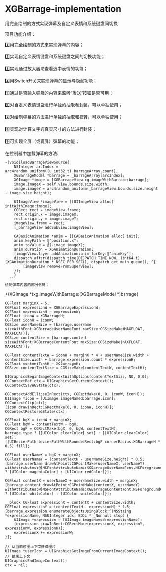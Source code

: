 # XGBarrage-implementation

用完全绘制的方式实现弹幕及自定义表情和系统键盘间切换

项目功能介绍：

1️⃣用完全绘制的方式来实现弹幕的内容；

2️⃣实现自定义表情键盘和系统键盘之间的切换功能；

3️⃣实现通过放大器来查看选中表情的功能；

4️⃣用Switch开关来实现弹幕的显示与隐藏功能；

5️⃣通过是否输入弹幕的内容来监听“发送”按钮是否可用；

6️⃣对自定义表情键盘进行单独的抽取和封装，可以单独使用；

7️⃣对绘制弹幕的方法进行单独的抽取和疯转，可以单独使用；

8️⃣实现对计算文字的真实尺寸的方法进行封装；

9️⃣可实现全屏（或满屏）弹幕的功能；

在控制器中加载弹幕的方法:
```
-(void)loadBarrageViewSource{
    NSInteger arcIndex = arc4random_uniform((u_int32_t)_barrageArray.count);
    XGBarrageModel *barrage = _barrageArray[arcIndex];
    XGImage *image = [XGBarrageView xg_imageWithBarrage:barrage];
    image.imageX = self.view.bounds.size.width;
    image.imageY = arc4random_uniform(_barrageView.bounds.size.height - image.size.height);

    UIImageView *imageView = [[UIImageView alloc] initWithImage:image];
    CGRect rect = imageView.frame;
    rect.origin.x = image.imageX;
    rect.origin.y = image.imageY;
    imageView.frame = rect;
    [_barrageView addSubview:imageView];
    
    CABasicAnimation *anim = [[CABasicAnimation alloc] init];
    anim.keyPath = @"position.x";
    anim.toValue = @(-image.imageX);
    anim.duration = XGAnimationDuration;
    [imageView.layer addAnimation:anim forKey:@"animKey"];
    dispatch_after(dispatch_time(DISPATCH_TIME_NOW, (int64_t)(XGAnimationDuration * NSEC_PER_SEC)), dispatch_get_main_queue(), ^{
        [imageView removeFromSuperview];
    });
    }
  ```
绘制弹幕内容的部分代码：
```
+(XGImage *)xg_imageWithBarrage:(XGBarrageModel *)barrage{
     
    CGFloat marginX = 5;
    CGFloat expressionW = XGBarrageExpressionW;
    CGFloat expressionH = expressionW;
    CGFloat iconW = XGBarrageH;
    CGFloat iconH = iconW;
    CGSize userNameSize = [barrage.userName sizeWithFont:XGBarrageUserNameFont maxSize:CGSizeMake(MAXFLOAT, MAXFLOAT)];
    CGSize contentSize = [barrage.content sizeWithFont:XGBarrageContentFont maxSize:CGSizeMake(MAXFLOAT, MAXFLOAT)];

    CGFloat contentTextW = iconH + marginX * 4 + userNameSize.width + contentSize.width + barrage.expression.count * expressionH;
    CGFloat contentTextH = XGBarrageH;
    CGSize contentTextSize = CGSizeMake(contentTextW, contentTextH);

    UIGraphicsBeginImageContextWithOptions(contentTextSize, NO, 0.0);
    CGContextRef ctx = UIGraphicsGetCurrentContext();
    CGContextSaveGState(ctx);
    
    CGContextAddEllipseInRect(ctx, CGRectMake(0, 0, iconW, iconH));
    UIImage *icon = [UIImage imageNamed:barrage.icon];
    CGContextClip(ctx);
    [icon drawInRect:CGRectMake(0, 0, iconW, iconH)];
    CGContextRestoreGState(ctx);
    
    CGFloat bgX = iconW + marginX;
    CGFloat bgW = contentTextW - bgX;
    CGRect bgF = CGRectMake(bgX, 0, bgW, contentTextH);
    barrage.type ? [[UIColor clearColor] set] : [[UIColor clearColor] set];
    [[UIBezierPath bezierPathWithRoundedRect:bgF cornerRadius:XGBarrageH * 0.5] fill];
    
    CGFloat userNameX = bgX + marginX;
    CGFloat userNameY = (contentTextH - userNameSize.height) * 0.5;
    [barrage.userName drawAtPoint:CGPointMake(userNameX, userNameY) withAttributes:@{NSFontAttributeName:XGBarrageUserNameFont,NSForegroundColorAttributeName:barrage.type ? [UIColor magentaColor] : [UIColor redColor]}];
    
    CGFloat contentX = userNameX + userNameSize.width + marginX;
    [barrage.content drawAtPoint:CGPointMake(contentX, userNameY) withAttributes:@{NSFontAttributeName:XGBarrageContentFont,NSForegroundColorAttributeName:barrage.type ? [UIColor whiteColor] : [UIColor whiteColor]}];
    
    __block CGFloat expressionX = contentX + contentSize.width;
    CGFloat expressionY = (contentTextH - expressionH) * 0.5;
    [barrage.expression enumerateObjectsUsingBlock:^(NSString *expressionName, NSUInteger idx, BOOL * _Nonnull stop) {
        UIImage *expression = [UIImage imageNamed:expressionName];
        [expression drawInRect:CGRectMake(expressionX, expressionY, expressionW, expressionH)];
        expressionX += expressionW;
    }];
    
    // 从当前位图上下文获得图片
    UIImage *userIcon = UIGraphicsGetImageFromCurrentImageContext();
    // 结束上下文
    UIGraphicsEndImageContext();
    ctx = nil;
```

